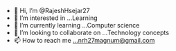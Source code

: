- 👋 Hi, I’m @RajeshHsejar27
- 👀 I’m interested in ...Learning
- 🌱 I’m currently learning ...Computer science
- 💞️ I’m looking to collaborate on ...Technology concepts
- 📫 How to reach me ...nrh27magnum@gmail.com

<!---
RajeshHsejar27/RajeshHsejar27 is a ✨ special ✨ repository because its `README.md` (this file) appears on your GitHub profile.
You can click the Preview link to take a look at your changes.
--->
